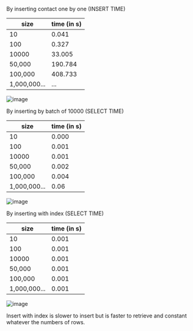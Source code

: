 By inserting contact one by one (INSERT TIME)

| size         | time (in s) |
|--------------|--------------|
| 10           | 0.041        |
| 100          | 0.327        |
| 10000        | 33.005       |
| 50,000       | 190.784      |
| 100,000      | 408.733      |
| 1,000,000... | ...          |

![image](https://github.com/guiTheret/FABRICIO-kata-contacts/assets/95236118/e7a4077c-e931-430d-96e9-d2758122deb2)

By inserting by batch of 10000 (SELECT TIME)

| size         | time (in s) |
|--------------|--------------|
| 10           | 0.000        |
| 100          | 0.001        |
| 10000        | 0.001        |
| 50,000       | 0.002        |
| 100,000      | 0.004        |
| 1,000,000... | 0.06         |

![image](https://github.com/guiTheret/FABRICIO-kata-contacts/assets/95236118/2219f899-d26c-4151-90af-5ba9e6e3742a)

By inserting with index (SELECT TIME)

| size         | time (in s) |
|--------------|--------------|
| 10           | 0.001        |
| 100          | 0.001        |
| 10000        | 0.001        |
| 50,000       | 0.001        |
| 100,000      | 0.001        |
| 1,000,000... | 0.001        |

![image](https://github.com/guiTheret/FABRICIO-kata-contacts/assets/95236118/e9745b2b-49f3-478a-b039-62d8cf8a71cf)


Insert with index is slower to insert but is faster to retrieve and constant whatever the numbers of rows.
